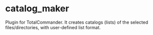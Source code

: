 # catalog_maker
Plugin for TotalCommander. It creates catalogs (lists) of the selected files/directories, with user-defined list format.
